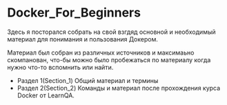 # Docker_For_Beginners
Здесь я посторался собрать на свой взгдяд основной и необходимый материал для понимания и пользования Докером.

Материал был собран из различных источников и максимаьно скомпанован, что-бы можно было пробежаться по материалу когда нужно что-то вспомнить или найти.
- Раздел 1(Section_1) Общий материал и термины
- Раздел 2(Section_2) Команды и материал после прохождения курса Docker от LearnQA.
